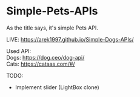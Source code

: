 # Simple-Pets-APIs
As the title says, it's simple Pets API.

LIVE: https://arek1997.github.io/Simple-Dogs-APIs/ 

Used API: \
Dogs: https://dog.ceo/dog-api/ \
Cats: https://cataas.com/#/ 


TODO:

- Implement slider (LightBox clone)
